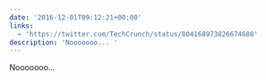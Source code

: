```yaml
---
date: '2016-12-01T09:12:21+00:00'
links:
  - 'https://twitter.com/TechCrunch/status/804168973826674688'
description: 'Nooooooo... '
---
```

Nooooooo... 
